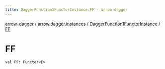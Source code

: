 ```yaml
---
title: DaggerFunction1FunctorInstance.FF - arrow-dagger
---
```


[arrow-dagger](../../index.html) / [arrow.dagger.instances](../index.html) / [DaggerFunction1FunctorInstance](index.html) / [FF](./-f-f.html)

# FF

`val FF: Functor<`[`F`](index.html#F)`>`